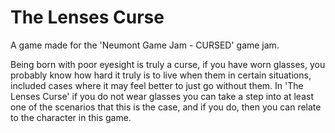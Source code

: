 # The Lenses Curse
A game made for the 'Neumont Game Jam - CURSED' game jam.

Being born with poor eyesight is truly a curse, if you have worn glasses, you probably know how hard it truly is to live when them in certain situations, included cases where it may feel better to just go without them. In 'The Lenses Curse' if you do not wear glasses you can take a step into at least one of the scenarios that this is the case, and if you do, then you can relate to the character in this game.
